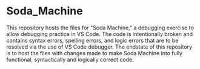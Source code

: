 # Soda_Machine
This repository hosts the files for "Soda Machine," a debugging exercise to allow debugging practice in VS Code.  The code is intentionally broken and contains syntax errors, spelling errors, and logic errors that are to be resolved via the use of VS Code debugger.  The endstate of this repository is to host the files with changes made to make Soda Machine into fully functional, syntactically and logically correct code.  
